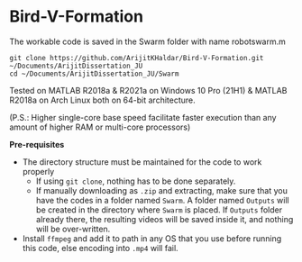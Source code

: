 # Bird-V-Formation

The workable code is saved in the Swarm folder with name robotswarm.m
```
git clone https://github.com/ArijitKHaldar/Bird-V-Formation.git ~/Documents/ArijitDissertation_JU
cd ~/Documents/ArijitDissertation_JU/Swarm
```
Tested on MATLAB R2018a & R2021a on Windows 10 Pro (21H1) &
MATLAB R2018a on Arch Linux both on 64-bit architecture.

(P.S.: Higher single-core base speed facilitate faster execution than any amount of higher RAM or multi-core processors)

**Pre-requisites**
- The directory structure must be maintained for the code to work properly
    - If using `git clone`, nothing has to be done separately.
    - If manually downloading as `.zip` and extracting, make sure that you have the codes in a folder named `Swarm`.
      A folder named `Outputs` will be created in the directory where `Swarm` is placed.
      If `Outputs` folder already there, the resulting videos will be saved inside it, and nothing will be over-written.
- Install `ffmpeg` and add it to path in any OS that you use before running this code, else encoding into `.mp4` will fail.